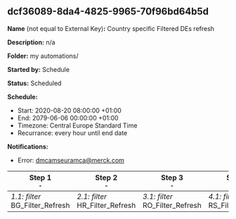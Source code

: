 ## dcf36089-8da4-4825-9965-70f96bd64b5d

**Name** (not equal to External Key)**:** Country specific Filtered DEs refresh

**Description:** n/a

**Folder:** my automations/

**Started by:** Schedule

**Status:** Scheduled

**Schedule:**

* Start: 2020-08-20 08:00:00 +01:00
* End: 2079-06-06 00:00:00 +01:00
* Timezone: Central Europe Standard Time
* Recurrance: every hour until end date

**Notifications:**

* Error: dmcamseuramca@merck.com

| Step 1<br>_<small>-</small>_ | Step 2<br>_<small>-</small>_ | Step 3<br>_<small>-</small>_ | Step 4<br>_<small>-</small>_ | Step 5<br>_<small>-</small>_ |
| --- | --- | --- | --- | --- |
| _1.1: filter_<br>BG_Filter_Refresh | _2.1: filter_<br>HR_Filter_Refresh | _3.1: filter_<br>RO_Filter_Refresh | _4.1: filter_<br>RS_Filter_Refresh | _5.1: filter_<br>SI_Filter_Refresh |
